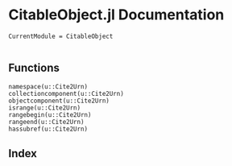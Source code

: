 # CitableObject.jl Documentation
```@meta
CurrentModule = CitableObject
```
```@contents
```
## Functions
```@docs
namespace(u::Cite2Urn)
collectioncomponent(u::Cite2Urn)
objectcomponent(u::Cite2Urn)
isrange(u::Cite2Urn)
rangebegin(u::Cite2Urn)
rangeend(u::Cite2Urn)
hassubref(u::Cite2Urn)
```
## Index
```@index
```

